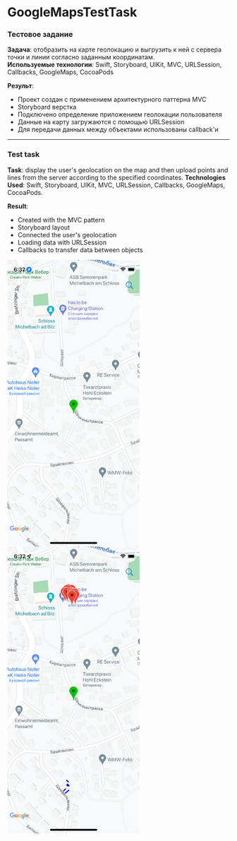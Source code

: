 # GoogleMapsTestTask
### Тестовое задание

**Задача**: отобразить на карте геолокацию и выгрузить к ней с сервера точки и линии согласно заданным координатам.  
**Используемые технологии**: Swift, Storyboard, UIKit, MVC, URLSession, Callbacks, GoogleMaps, CocoaPods  

**Результ**:
- Проект создан с применением архитектурного паттерна MVC 
- Storyboard верстка
- Подключено определение приложением геолокации пользователя
- Данные на карту загружаются с помощью URLSession
- Для передачи данных между объектами использованы callback'и
---
### Test task

**Task**: display the user's geolocation on the map and then upload points and lines from the server according to the specified coordinates.
**Technologies Used**: Swift, Storyboard, UIKit, MVC, URLSession, Callbacks, GoogleMaps, CocoaPods.

**Result**:
- Сreated with the MVC pattern
- Storyboard layout
- Connected the user's geolocation 
- Loading data with URLSession
- Callbacks to transfer data between objects

<img align="center" width="300" height="650" src=img/1.png> <img align="center" width="300" height="650" src=img/2.png>


